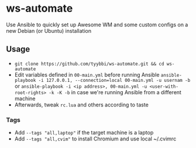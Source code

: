 # ws-automate

Use Ansible to quickly set up Awesome WM and some custom configs on a new Debian (or Ubuntu) installation

## Usage

- `git clone https://github.com/tyybbi/ws-automate.git && cd ws-automate`
- Edit variables defined in `00-main.yml` before running Ansible
  `ansible-playbook -i 127.0.0.1, --connection=local 00-main.yml -u usernam -b`
  or `ansible-playbook -i <ip address>, 00-main.yml -u <user-with-root-rights>
  -k -K -b` in case we're running Ansible from a different machine
- Afterwards, tweak `rc.lua` and others according to taste

### Tags

- Add `--tags "all,laptop"` if the target machine is a laptop
- Add `--tags "all,cvim"` to install Chromium and use local ~/.cvimrc

